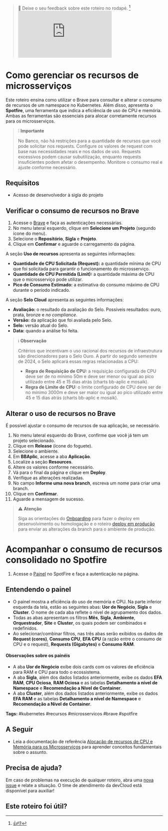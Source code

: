 > :speech_balloon: Deixe o seu feedback sobre este roteiro no rodapé. [^1] 
![](https://eni.bb.com.br/eni1/matomo.php?idsite=469&amp;rec=1&amp;url=https://fontes.intranet.bb.com.br/dev/publico/roteiros/-/blob/master/kubernetes/Como_gerenciar_recursos_microsservicos.md&amp;action_name=kubernetes/Como_gerenciar_recursos_microsservicos)

# Como gerenciar os recursos de microsserviços 
 
Este roteiro ensina como utilizar o Brave para consultar e alterar o consumo de recursos de um namespace no Kubernetes. Além disso, apresenta o **Spotfire**, uma ferramenta que indica a eficiência de uso de CPU e memória. Ambas as ferramentas são essenciais para alocar corretamente recursos para os microsserviços.

> :grey_exclamation: **Importante** 
> 
> No Banco, não há restrições para a quantidade de recursos que você pode solicitar nos requests. Configure os valores de request com base nas necessidades reais e nos dados de uso. Requests excessivos podem causar subutilização, enquanto requests insuficientes podem afetar o desempenho. Monitore o consumo real e ajuste conforme necessário.
 
## Requisitos
* Acesso de desenvolvedor à sigla do projeto

## Verificar o consumo de recursos no Brave

1. Acesse o [Brave](https://brave.dev.intranet.bb.com.br/) e faça as autenticações necessárias.
2. No menu lateral esquerdo, clique em **Selecione um Projeto** (segundo ícone do menu).
3. Selecione o **Repositório**, **Sigla** e **Projeto**.
4. Clique em **Confirmar** e aguarde o carregamento da página.

A seção **Uso de recursos** apresenta as seguintes informações:

* **Quantidade de CPU Solicitada (Request):** a quantidade mínima de CPU que foi solicitada para garantir o funcionamento do microsserviço.
* **Quantidade de CPU Permitida (Limit):** a quantidade máxima de CPU que o microsserviço pode utilizar.
* **Pico de Consumo Estimado:** a estimativa do consumo máximo de CPU durante o período indicado.

A seção **Selo Cloud** apresenta as seguintes informações:

* **Avaliação:** o resultado da avaliação do Selo. Possíveis resultados: ouro, prata, bronze e *no compliance*.
* **Versão:** da aplicação que foi avaliada pelo Selo.
* **Selo:** versão atual do Selo.
* **Data:** quando a análise foi feita.

> :information_source: **Observação** 
> 
> Critérios que incentivam o uso racional dos recursos de infraestrutura são direcionadores para o Selo Ouro.
> A partir do segundo semestre de 2024, o Selo aplicará essas regras relacionadas a CPU:
> * **Regra de Requisição de CPU:** a requisição configurada de CPU deve ser de no mínimo 50m e deve ser menor ou igual ao pico utilizado entre 45 e 15 dias atrás (charts bb-aplic e mosaik).
> * **Regra de Limite de CPU:** o limite configurado de CPU deve ser de no mínimo 3000m e deve ser maior ou igual ao pico utilizado entre 45 e 15 dias atrás (charts bb-aplic e mosaik).

## Alterar o uso de recursos no Brave

É possível ajustar o consumo de recursos de sua aplicação, se necessário.

1. No menu lateral esquerdo do Brave, confirme que você já tem um projeto selecionado. 
2. Clique em **Release** (ícone do foguete).
3. Selecione o ambiente.
3. Em **BBAplic**, acesse a aba **Aplicação**.
4. Localize a seção **Resources**.
5. Altere os valores conforme necessário.
6. Vá para o final da página e clique em **Deploy**.
7. Verifique as alterações realizadas.
8. No campo **Informe uma nova branch**, escreva um nome para criar uma branch.
9. Clique em **Confirmar**.
10. Aguarde a mensagem de sucesso.

> :warning: **Atenção** 
> 
> Siga as orientações do [Onboarding](https://onboardingarq3.labbs.com.br/mod/page/view.php?id=99) para fazer o deploy em desenvolvimento ou homologação e o roteiro [deploy em produção](https://fontes.intranet.bb.com.br/dev/publico/roteiros/-/blob/master/deploy-producao/Como_implantar_aplicação_ambiente_prod.md) para enviar as alterações da branch para o ambiente de produção.

# Acompanhar o consumo de recursos consolidado no Spotfire
 
1. Acesse o [Painel](https://bam.bb.com.br/spotfire/wp/analysis?file=/[Pública]/VITEC/UOS/GESIT/E92/HIGH-END/V_KUBE_EFA_CLST) no SpotFire e faça a autenticação na página.

## Entendendo o painel

* O painel mostra a eficiência do uso de memória e CPU. Na parte inferior esquerda da tela, estão as seguintes abas:  **Uor de Negócio**, **Sigla** e **Cluster**. O nome de cada aba reflete o nível de agrupamento dos dados.
* Todas as abas apresentam os filtros **Mês**, **Sigla**, **Ambiente**, **Orquestrador**, **Site** e **Cluster**, os quais podem ser combinados e redefinidos.
* Ao selecionar/combinar filtros, nas três abas serão exibidos os dados de **Request (cores)**, **Consumo CPU**, **EFA CPU** (a razão entre o consumo de CPU e o request), **Requests (Gigabytes)** e **Consumo RAM**.

#### Observações sobre os painéis

* A aba **Uor de Negócio** exibe dois cards com os valores de eficiência para RAM e CPU para todo o ecossistema.
* A aba **Sigla**, além dos dados listados anteriormente, exibe os dados **EFA RAM**, **CPU Ociosa**, **RAM Ociosa** e as tabelas **Detalhamento a nível de Namespace** e **Recomendação a Nível de Container**.
* A aba **Cluster**, além dos dados listados anteriormente, exibe os dados **EFA RAM** e as tabelas **Detalhamento a nível de Namespace** e **Recomendação a Nível de Container**.

**Tags:** #kubernetes #recursos #microsservicos #brave #spotfire

## A Seguir
* Leia a documentação de referência [Alocação de recursos de CPU e Memória para os Microsserviços](https://fontes.intranet.bb.com.br/dev/publico/roteiros/-/blob/master/kubernetes/referencias/alocar_recursos_microsservicos.md) para aprender conceitos fundamentais sobre o assunto.

## Precisa de ajuda?
Em caso de problemas na execução de qualquer roteiro, abra uma [nova issue](https://fontes.intranet.bb.com.br/dev/publico/atendimento/-/issues) e relate a situação. O time de atendimento da devCloud está disponível para auxiliar!  

## Este roteiro foi útil?
[^1]: [👍👎](http://feedback.dev.intranet.bb.com.br/?origem=roteiros&url_origem=fontes.intranet.bb.com.br/dev/publico/roteiros/-/blob/master/kubernetes/Como_gerenciar_recursos_microsservicos.md&amp;action_name=kubernetes/Como_gerenciar_recursos_microsservicos)
